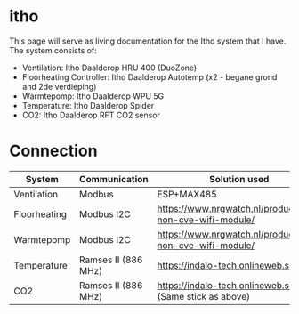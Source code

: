 # itho

This page will serve as living documentation for the Itho system that I have.
The system consists of:
- Ventilation: Itho Daalderop HRU 400 (DuoZone)
- Floorheating Controller: Itho Daalderop Autotemp (x2 - begane grond and 2de verdieping)
- Warmtepomp: Itho Daalderop WPU 5G
- Temperature: Itho Daalderop Spider
- CO2: Itho Daalderop RFT CO2 sensor


# Connection
| System  | Communication | Solution used |
| ------------- | ------------- | ------------- | 
| Ventilation | Modbus   | ESP+MAX485 |
| Floorheating  | Modbus I2C  | https://www.nrgwatch.nl/product/itho-non-cve-wifi-module/ |
| Warmtepomp  | Modbus I2C  | https://www.nrgwatch.nl/product/itho-non-cve-wifi-module/ |
| Temperature  | Ramses II (886 MHz)  | https://indalo-tech.onlineweb.shop/ |
| CO2 | Ramses II (886 MHz)  | https://indalo-tech.onlineweb.shop/ (Same stick as above) |

